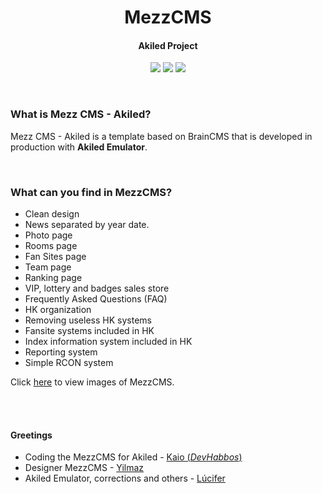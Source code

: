 <h1 align="center">MezzCMS</h1>
<h4 align="center">Akiled Project</h4>
<p align="center">
<a href="https://discord.gg/5wBCvuB9d8"><img src="https://img.shields.io/discord/773332262770704395?logo=discord&logoColor=blue&label=Discord&labelColor=white&color=blue&cacheSeconds=60&link=https%3A%2F%2Fdiscord.gg%2F5wBCvuB9d8" /></a>

<img src="https://img.shields.io/github/license/DevHabbos/MezzCMS-Akiled?logo=github&logoColor=white&label=License&labelColor=black&color=green" />

<img src="https://img.shields.io/github/commit-activity/w/DevHabbos/MezzCMS-Akiled?logo=github&logoColor=black&label=Commits&labelColor=gold&color=white" />
</p>

<br>

<h3>What is Mezz CMS - Akiled?</h3> 
<p>Mezz CMS - Akiled is a template based on BrainCMS that is developed in production with <b>Akiled Emulator</b>.</p>

<br>

<h3>What can you find in MezzCMS?</h3>

* Clean design
* News separated by year date.
* Photo page
* Rooms page
* Fan Sites page
* Team page
* Ranking page
* VIP, lottery and badges sales store
* Frequently Asked Questions (FAQ)
* HK organization
* Removing useless HK systems
* Fansite systems included in HK
* Index information system included in HK
* Reporting system
* Simple RCON system

Click <a href="https://imgur.com/a/ut1BSN8" target="_blank">here</a> to view images of MezzCMS.

<br><br>

<h4>Greetings</h4>

* Coding the MezzCMS for Akiled - <a href="https://github.com/iKaioC">Kaio (*DevHabbos*)</a>
* Designer MezzCMS - <a href="https://github.com/yilmazev">Yilmaz</a>
* Akiled Emulator, corrections and others - <a href="https://github.com/Dark25">Lúcifer</a>

